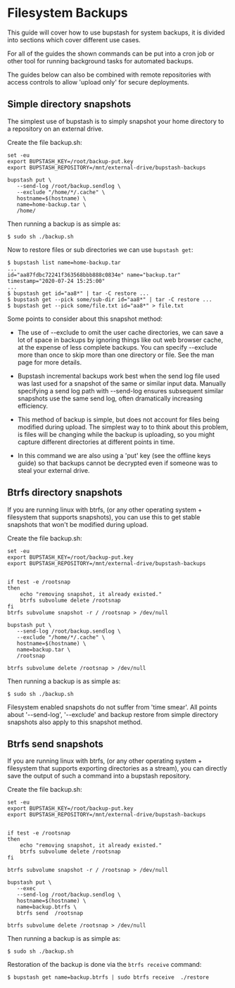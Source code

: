 # Filesystem Backups

This guide will cover how to use bupstash for system backups, it is divided into
sections which cover different use cases.

For all of the guides the shown commands can be put into a cron job or other tool for running background tasks
for automated backups.

The guides below can also be combined with remote repositories with access controls to allow 'upload only' for secure deployments.

## Simple directory snapshots

The simplest use of bupstash is to simply snapshot your home directory to a repository on an external drive.

Create the file backup.sh:

```
set -eu
export BUPSTASH_KEY=/root/backup-put.key
export BUPSTASH_REPOSITORY=/mnt/external-drive/bupstash-backups

bupstash put \
   --send-log /root/backup.sendlog \
   --exclude "/home/*/.cache" \
   hostname=$(hostname) \
   name=home-backup.tar \
   /home/
```

Then running a backup is as simple as:

```
$ sudo sh ./backup.sh
```

Now to restore files or sub directories we can use `bupstash get`:

```
$ bupstash list name=home-backup.tar
...
id="aa87fdbc72241f363568bbb888c0834e" name="backup.tar" timestamp="2020-07-24 15:25:00"
...
$ bupstash get id="aa8*" | tar -C restore ...
$ bupstash get --pick some/sub-dir id="aa8*" | tar -C restore ...
$ bupstash get --pick some/file.txt id="aa8*" > file.txt
```

Some points to consider about this snapshot method:

- The use of --exclude to omit the user cache directories, we can save a lot of space in backups by ignoring things
  like out web browser cache, at the expense of less complete backups. You can specify --exclude more than once to
  skip more than one directory or file. See the man page for more details.

- Bupstash incremental backups work best when the send log file used was last used for a snapshot of the same or similar input data.
  Manually specifying a send log path with --send-log ensures subsequent similar snapshots use the same send log, often dramatically increasing efficiency.

- This method of backup is simple, but does not account for files being modified during upload. The simplest way to to think about this problem, is files will be changing while 
  the backup is uploading, so you might capture different directories at different points in time.

- In this command we are also using a 'put' key (see the offline keys guide) so that backups cannot be decrypted even if someone was to steal your external drive.


## Btrfs directory snapshots

If you are running linux with btrfs, (or any other operating system + filesystem that supports snapshots), you can
use this to get stable snapshots that won't be modified during upload.


Create the file backup.sh:

```
set -eu
export BUPSTASH_KEY=/root/backup-put.key
export BUPSTASH_REPOSITORY=/mnt/external-drive/bupstash-backups


if test -e /rootsnap
then
    echo "removing snapshot, it already existed."
    btrfs subvolume delete /rootsnap
fi
btrfs subvolume snapshot -r / /rootsnap > /dev/null

bupstash put \
   --send-log /root/backup.sendlog \
   --exclude "/home/*/.cache" \
   hostname=$(hostname) \
   name=backup.tar \
   /rootsnap

btrfs subvolume delete /rootsnap > /dev/null
```

Then running a backup is as simple as:

```
$ sudo sh ./backup.sh
```

Filesystem enabled snapshots do not suffer from 'time smear'. All points about '--send-log', '--exclude' and backup restore from simple directory snapshots also apply to this snapshot method.


## Btrfs send snapshots


If you are running linux with btrfs, (or any other operating system + filesystem that supports exporting directories as a stream), you can
directly save the output of such a command into a bupstash repository.


Create the file backup.sh:

```
set -eu
export BUPSTASH_KEY=/root/backup-put.key
export BUPSTASH_REPOSITORY=/mnt/external-drive/bupstash-backups


if test -e /rootsnap
then
    echo "removing snapshot, it already existed."
    btrfs subvolume delete /rootsnap
fi

btrfs subvolume snapshot -r / /rootsnap > /dev/null

bupstash put \
   --exec
   --send-log /root/backup.sendlog \
   hostname=$(hostname) \
   name=backup.btrfs \
   btrfs send  /rootsnap

btrfs subvolume delete /rootsnap > /dev/null
```
Then running a backup is as simple as:

```
$ sudo sh ./backup.sh
```

Restoration of the backup is done via the `btrfs receive` command:

```
$ bupstash get name=backup.btrfs | sudo btrfs receive  ./restore
```
